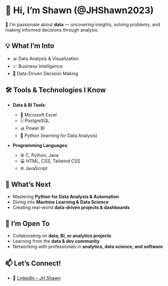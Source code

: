 # 👋 Hi, I’m Shawn (@JHShawn2023)

🎯 I’m passionate about **data** — uncovering insights, solving problems, and making informed decisions through analysis.

## 💡 What I’m Into
- 📊 Data Analysis & Visualization  
- 📈 Business Intelligence  
- 🧠 Data-Driven Decision Making  

## 🛠️ Tools & Technologies I Know
- **Data & BI Tools**:  
  - 📘 Microsoft Excel  
  - 🗄️ PostgreSQL  
  - 📊 Power BI  
  - 🐍 Python (learning for Data Analysis)

- **Programming Languages**:
  - ⚙️ C, Python, Java  
  - 💻 HTML, CSS, Tailwind CSS
  - 🌐 JavaScript  


## 🚀 What’s Next
- Mastering **Python for Data Analysis & Automation**  
- Diving into **Machine Learning & Data Science**  
- Creating real-world **data-driven projects & dashboards**

## 🤝 I’m Open To
- Collaborating on **data, BI, or analytics projects**  
- Learning from the **data & dev community**  
- Networking with professionals in **analytics, data science, and software**

## 📫 Let’s Connect!
- 🔗 [LinkedIn – JH Shawn](https://www.linkedin.com/in/jh-shawn/)

<!---
JHShawn2023/JHShawn2023
https://github.com/JHShawn2023
--->
